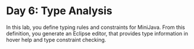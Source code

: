 # Day 6: Type Analysis

In this lab, you define typing rules and constraints for MiniJava. From this definition, you generate an Eclipse editor, that provides type information in hover help and type constraint checking.